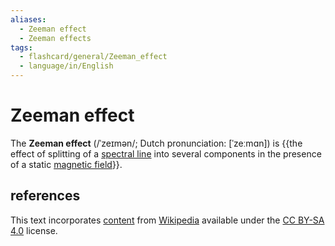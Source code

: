 ```yaml
---
aliases:
  - Zeeman effect
  - Zeeman effects
tags:
  - flashcard/general/Zeeman_effect
  - language/in/English
---
```


# Zeeman effect

The __Zeeman effect__ (/ˈzeɪmən/; Dutch pronunciation: [ˈzeːmɑn]) is {{the effect of splitting of a [spectral line](spectral%20line.md) into several components in the presence of a static [magnetic field](magnetic%20field.md)}}. <!--SR:!2024-08-09,13,270-->

## references

This text incorporates [content](https://en.wikipedia.org/wiki/Zeeman_effect) from [Wikipedia](Wikipedia.md) available under the [CC BY-SA 4.0](https://creativecommons.org/licenses/by-sa/4.0/) license.
